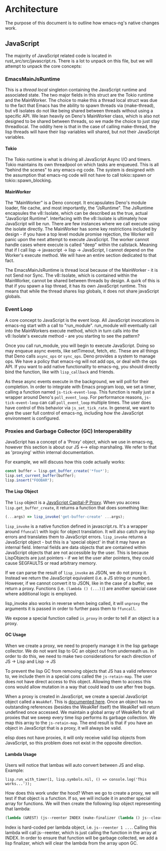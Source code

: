 # Architecture

The purpose of this document is to outline how emacs-ng's native changes work.

## JavaScript

The majority of JavaScript related code is located in rust_src/src/javascript.rs. There is a lot to unpack on this file, but we will attempt to unpack the core concepts:

### EmacsMainJsRuntime

This is a *thread local* singleton containing the JavaScript runtime and associated state. The two major fields in this struct are the Tokio runtime and the MainWorker. The choice to make this a thread local struct was due to the fact that Emacs has the ability to spawn threads via (make-thread), but v8 isolates do not like being shared between threads without using a specific API. We lean heavily on Deno's MainWorker class, which is also not designed to be shared between threads, so we made the choice to just stay threadlocal. The oddity here is that in the case of calling make-thread, the lisp threads will have their lisp variables will shared, but not their JavaScript variables.

#### Tokio

The Tokio runtime is what is driving all JavaScript Async I/O and timers. Tokio maintains its own threadpool on which tasks are enqueued. This is all "behind the scenes" to any emacs-ng code. The system is designed with the assumption that emacs-ng code will not have to call tokio::spawn or tokio::spawn_blocking.

#### MainWorker

The "MainWorker" is a Deno concept. It encapsulates Deno's module loader, file cache, and most importantly, the "JsRuntime". The JsRuntime encapsules the v8::Isolate, which can be described as the true, actual "JavaScript Runtime". Interfacing with the v8::Isolate is ultimately how JavaScript will be run. There are few instances where we call execute using the isolate directly. The MainWorker has some key restrictions included by design - if you have a top level module promise rejection, the Worker will panic upon the next attempt to execute JavaScript. The worker cannot handle cases where execute is called "deep" within the callstack. Meaning that if I call lisp -> javascript -> lisp -> JavaScript, I cannot depend on the Worker's execute method. We will have an entire section dedicated to that fact.

The EmacsMainJsRuntime is thread local because of the MainWorker - it is not Send nor Sync. The v8::Isolate, which is contained within the MainWorker, cannot be shared between threads by design. A quirk of this is that if you spawn a lisp thread, it has its own JavaScript runtime. This means that while the thread shares lisp globals, it does not share javaScript globals.

### Event Loop

A core concept to JavaScript is the event loop. All JavaScript invocations in emacs-ng start with a call to "run_module". run_module will eventually call into the MainWorkers execute method, which in turn calls into the v8::Isolate's execute method - are you starting to see the pattern?

Once you call run_module, you will begin to execute JavaScript. Doing so may enqueue async events, like setTimeout, fetch, etc. These are all things that Deno calls `async_ops` or `sync_ops`. Deno provides a system to manage ops. We have a policy that emacs-ng will not add ops, or deal with the ops API. If you want to add native functionality to emacs-ng, you should directly bind the function, like with `lisp_callback` and friends.

As these async events execute in the background, we will poll for their completion. In order to integrate with Emacs program loop, we set a timer, calling a function named `js-tick-event-loop`. This function is really just a wrapper around Deno's `poll_event_loop`. For performance reasons, `js-tick-event-loop` can call `poll_event_loop` multiple times. The user does have control of this behavior via `js_set_tick_rate`. In general, we want to give the user full control of emacs-ng, including how the JavaScript environment is configured.

### Proxies and Garbage Collector (GC) Interoperability

JavaScript has a concept of a 'Proxy' object, which we use in emacs-ng, however this section is about our JS <--> elisp marshaling. We refer to that as 'proxying' within internal documentation. 

For example, we will discuss how this code actually works:

```js
const buffer = lisp.get_buffer_create('*foo*');
lisp.set_current_buffer(buffer);
lisp.insert("FOOBAR");
```

#### The Lisp Object

The `lisp` object is a [JavaScript Capital-P Proxy](https://developer.mozilla.org/en-US/docs/Web/JavaScript/Reference/Global_Objects/Proxy). When you access `lisp.get_buffer_create`, it returns a function that does something like:

```js
(...args) => lisp_invoke('get-buffer-create' ...args);
```

`lisp_invoke` is a native function defined in javascript.rs. It's a wrapper around `ffuncall` with logic for object translation. It will also catch any lisp errors and translates them to JavaScript errors. `lisp_invoke` returns a JavaScript object - but this is a 'special object' in that it may have an internal field. Internal fields are data objects that are contained within JavaScript objects that are not accessible by the user. This is because LispObjects are just pointers - if we let the user alter pointers, they could cause SEGFAULTS or read arbitrary memory.

If we can parse the result of `lisp_invoke` as JSON, we do not proxy it. Instead we return the JavaScript equivalent (i.e. a JS string or number). However, if we cannot convert it to JSON, like in the case of a buffer, we return a proxy. Functions (i.e. `(lambda () (...))`) are another special case where additional logic is employed.

lisp_invoke also works in reverse when being called, it will `unproxy` the arguments it is passed in order to further pass them to `ffuncall`.

We expose a special function called `is_proxy` in order to tell if an object is a proxy.

#### GC Usage

When we create a proxy, we need to properly manage it in the lisp garbage collector. We do not want lisp to GC an object out from underneath us. In order to do this, we need to make two considerations for each direction of JS -> Lisp and Lisp -> JS

To prevent the lisp GC from removing objects that JS has a valid reference to, we include them in a special cons called the `js-retain-map`. The user does not have direct access to this object. Allowing them to access this cons would allow mutation in a way that could lead to use after free bugs.

When a proxy is created in JavaScript, we create a special JavaScript object called a `WeakRef`. This is [documented here](https://developer.mozilla.org/en-US/docs/Web/JavaScript/Reference/Global_Objects/WeakRef). Once an object has no outstanding references (besides the WeakRef itself) the WeakRef will return undefined once accessed. We maintain a global array of WeakRefs for all proxies that we sweep every time lisp performs its garbage collection. We map this array to the `js-retain-map`. The end result is that if you have an object in JavaScript that is a proxy, it will always be valid.

elisp does not have proxies, it will only receive valid lisp objects from JavaScript, so this problem does not exist in the opposite direction.

#### Lambda Usage

Users will notice that lambas will auto convert between JS and elisp. Example:

```elisp
lisp.run_with_timer(1, lisp.symbols.nil, () => console.log('This works...'));
```

How does this work under the hood? When we go to create a proxy, we will test if that object is a function. If so, we will include it in another special array for functions. We will then create the following lisp object representing that lambda:

```lisp
(lambda (&REST) (js--reenter INDEX (make-finalizer (lambda () js--clear INDEX)) REST))
```

Index is hard-coded per lambda object, i.e. `js--reenter 1 ...`. Calling this lambda will call js--reenter, which is just calling the function in the array at INDEX. In order to ensure that function will be garbage collected, we add a lisp finalizer, which will clear the lambda from the array upon GC.
